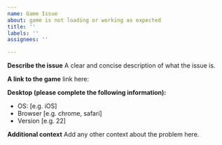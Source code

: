 ```yaml
---
name: Game Issue
about: game is not loading or working as expected
title: ''
labels: ''
assignees: ''

---
```


**Describe the issue**
A clear and concise description of what the issue is.

**A link to the game**
link here:

**Desktop (please complete the following information):**
 - OS: [e.g. iOS]
 - Browser [e.g. chrome, safari]
 - Version [e.g. 22]

**Additional context**
Add any other context about the problem here.
